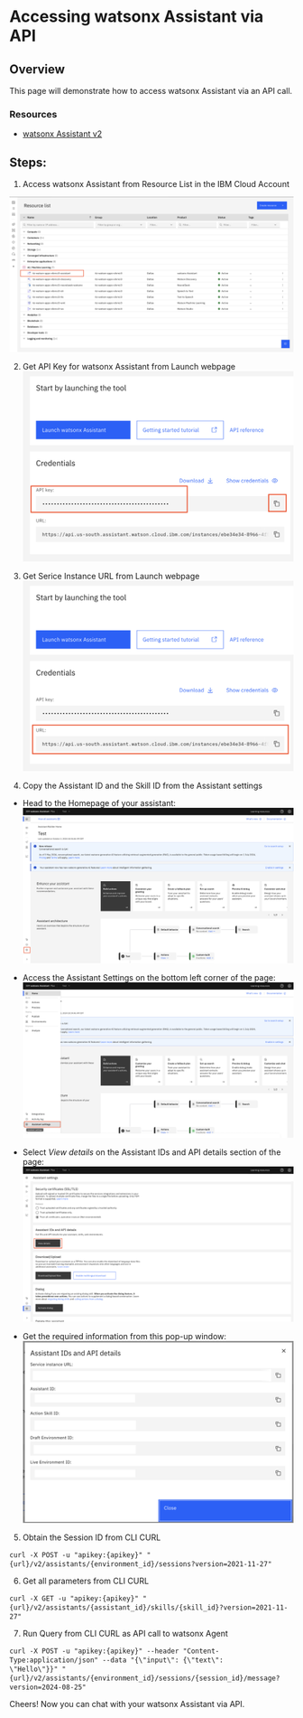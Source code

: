 # Accessing watsonx Assistant via API


## Overview

This page will demonstrate how to access watsonx Assistant via an API call.

### Resources
  - [watsonx Assistant v2](https://cloud.ibm.com/apidocs/assistant-v2)


## Steps:

1. Access watsonx Assistant from Resource List in the IBM Cloud Account

![test](../assets/api-access/resource.png)
   
2. Get API Key for watsonx Assistant from Launch webpage
![test](../assets/api-access/api.png)

3. Get Serice Instance URL from Launch webpage
![test](../assets/api-access/url.png)

4. Copy the Assistant ID and the Skill ID from the Assistant settings
   
  + Head to the Homepage of your assistant:
      ![test](../assets/api-access/assistant-page.png)
    
  + Access the Assistant Settings on the bottom left corner of the page:
      ![test](../assets/api-access/assistant-settings.png)
    
  + Select *View details* on the Assistant IDs and API details section of the page:
      ![test](../assets/api-access/view-details.png)
    
  + Get the required information from this pop-up window:
      ![test](../assets/api-access/details.png)  

5. Obtain the Session ID from CLI CURL

```{}
curl -X POST -u "apikey:{apikey}" "{url}/v2/assistants/{environment_id}/sessions?version=2021-11-27" 
```

6. Get all parameters from CLI CURL

```{}
curl -X GET -u "apikey:{apikey}" "{url}/v2/assistants/{assistant_id}/skills/{skill_id}?version=2021-11-27"
```

7. Run Query from CLI CURL as API call to watsonx Agent

```{}
curl -X POST -u "apikey:{apikey}" --header "Content-Type:application/json" --data "{\"input\": {\"text\":
\"Hello\"}}" "{url}/v2/assistants/{environment_id}/sessions/{session_id}/message?version=2024-08-25"
```

Cheers! Now you can chat with your watsonx Assistant via API. 
